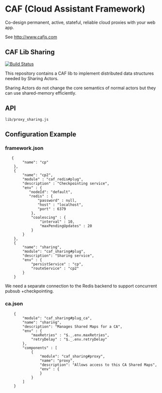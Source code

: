 # CAF (Cloud Assistant Framework)

Co-design permanent, active, stateful, reliable cloud proxies with your web app.

See http://www.cafjs.com 

## CAF Lib Sharing

[![Build Status](http://ci.cafjs.com/github.com/cafjs/caf_sharing/status.svg?branch=master)](http://ci.cafjs.com/github.com/cafjs/caf_sharing)


This repository contains a CAF lib to implement distributed data structures needed by Sharing Actors.

Sharing Actors do not change the core semantics of normal actors but they can use shared-memory efficiently.

## API

    lib/proxy_sharing.js
    
 
## Configuration Example

### framework.json

       {
            "name": "cp"
        },
        {
            "name": "cp2",
            "module" : "caf_redis#plug",
            "description" : "Checkpointing service",
            "env" : {
               "nodeId": "default",
               "redis" : {
                   "password" : null,
                   "host" : "localhost",
                   "port" : 6379
                },
                "coalescing" : {
                    "interval" : 10,
                    "maxPendingUpdates" : 20
                }
            }
        },
        {
            "name": "sharing",
            "module": "caf_sharing#plug",
            "description": "Sharing service",
            "env" : {
                "persistService" : "cp",
                "routeService" : "cp2"
            }
        }

        
We need a separate connection to the Redis backend to support concurrent pubsub +checkpointing.
        

### ca.json
  
        {
            "module": "caf_sharing#plug_ca",
            "name": "sharing",
            "description": "Manages Shared Maps for a CA",
            "env" : {
                "maxRetries" : "$._.env.maxRetries",
                "retryDelay" : "$._.env.retryDelay"
            },
            "components" : [
                {
                    "module": "caf_sharing#proxy",
                    "name": "proxy",
                    "description": "Allows access to this CA Shared Maps",
                    "env" : {
                    }
                }
            ]
        }

        
            
 
